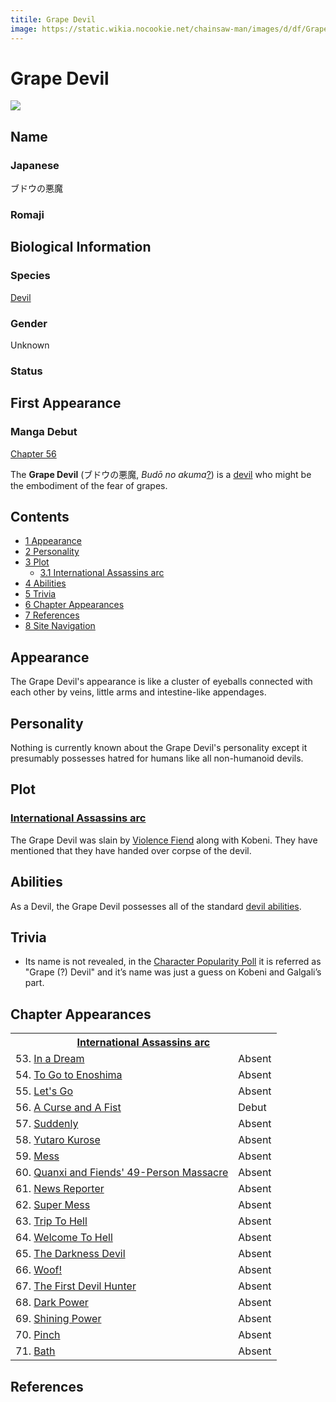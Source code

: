 ```yaml
---
titile: Grape Devil
image: https://static.wikia.nocookie.net/chainsaw-man/images/d/df/Grape_Devil.png
---
```


# Grape Devil

[![](https://static.wikia.nocookie.net/chainsaw-man/images/d/df/Grape_Devil.png/revision/latest/scale-to-width-down/230?cb=20220814142818)](https://static.wikia.nocookie.net/chainsaw-man/images/d/df/Grape_Devil.png/revision/latest?cb=20220814142818)

## Name

### Japanese

ブドウの悪魔

### Romaji

## Biological Information

### Species

[Devil](/wiki/Devil "Devil")

### Gender

Unknown

### Status

## First Appearance

### Manga Debut

[Chapter 56](/wiki/Chapter_56 "Chapter 56")

  
The **Grape Devil** (ブドウの悪魔, _Budō no akuma_[?](http://en.wikipedia.org/wiki/Help:Installing_Japanese_character_sets "wikipedia:Help:Installing Japanese character sets")) is a [devil](/wiki/Devil "Devil") who might be the embodiment of the fear of grapes.

## Contents

-   [1 Appearance](#Appearance)
-   [2 Personality](#Personality)
-   [3 Plot](#Plot)
    -   [3.1 International Assassins arc](#International_Assassins_arc)
-   [4 Abilities](#Abilities)
-   [5 Trivia](#Trivia)
-   [6 Chapter Appearances](#Chapter_Appearances)
-   [7 References](#References)
-   [8 Site Navigation](#Site_Navigation)

## Appearance

The Grape Devil's appearance is like a cluster of eyeballs connected with each other by veins, little arms and intestine-like appendages.

## Personality

Nothing is currently known about the Grape Devil's personality except it presumably possesses hatred for humans like all non-humanoid devils.

## Plot

### [International Assassins arc](/wiki/International_Assassins_arc "International Assassins arc")

The Grape Devil was slain by [Violence Fiend](/wiki/Violence_Fiend "Violence Fiend") along with Kobeni. They have mentioned that they have handed over corpse of the devil.

## Abilities

As a Devil, the Grape Devil possesses all of the standard [devil abilities](/wiki/Devil#General_Abilities "Devil").

## Trivia

-   Its name is not revealed, in the [Character Popularity Poll](/wiki/Popularity_Polls "Popularity Polls") it is referred as "Grape (?) Devil" and it’s name was just a guess on Kobeni and Galgali’s part.

## Chapter Appearances

<table><tbody><tr><th colspan="2"><center><a href="/wiki/International_Assassins_arc" title="International Assassins arc"><span>International Assassins arc</span></a></center></th></tr><tr><td>53. <a href="/wiki/Chapter_53" title="Chapter 53">In a Dream</a></td><td><span>Absent</span></td></tr><tr><td>54. <a href="/wiki/Chapter_54" title="Chapter 54">To Go to Enoshima</a></td><td><span>Absent</span></td></tr><tr><td>55. <a href="/wiki/Chapter_55" title="Chapter 55">Let's Go</a></td><td><span>Absent</span></td></tr><tr><td>56. <a href="/wiki/Chapter_56" title="Chapter 56">A Curse and A Fist</a></td><td><span>Debut</span></td></tr><tr><td>57. <a href="/wiki/Chapter_57" title="Chapter 57">Suddenly</a></td><td><span>Absent</span></td></tr><tr><td>58. <a href="/wiki/Chapter_58" title="Chapter 58">Yutaro Kurose</a></td><td><span>Absent</span></td></tr><tr><td>59. <a href="/wiki/Chapter_59" title="Chapter 59">Mess</a></td><td><span>Absent</span></td></tr><tr><td>60. <a href="/wiki/Chapter_60" title="Chapter 60">Quanxi and Fiends' 49-Person Massacre</a></td><td><span>Absent</span></td></tr><tr><td>61. <a href="/wiki/Chapter_61" title="Chapter 61">News Reporter</a></td><td><span>Absent</span></td></tr><tr><td>62. <a href="/wiki/Chapter_62" title="Chapter 62">Super Mess</a></td><td><span>Absent</span></td></tr><tr><td>63. <a href="/wiki/Chapter_63" title="Chapter 63">Trip To Hell</a></td><td><span>Absent</span></td></tr><tr><td>64. <a href="/wiki/Chapter_64" title="Chapter 64">Welcome To Hell</a></td><td><span>Absent</span></td></tr><tr><td>65. <a href="/wiki/Chapter_65" title="Chapter 65">The Darkness Devil</a></td><td><span>Absent</span></td></tr><tr><td>66. <a href="/wiki/Chapter_66" title="Chapter 66">Woof!</a></td><td><span>Absent</span></td></tr><tr><td>67. <a href="/wiki/Chapter_67" title="Chapter 67">The First Devil Hunter</a></td><td><span>Absent</span></td></tr><tr><td>68. <a href="/wiki/Chapter_68" title="Chapter 68">Dark Power</a></td><td><span>Absent</span></td></tr><tr><td>69. <a href="/wiki/Chapter_69" title="Chapter 69">Shining Power</a></td><td><span>Absent</span></td></tr><tr><td>70. <a href="/wiki/Chapter_70" title="Chapter 70">Pinch</a></td><td><span>Absent</span></td></tr><tr><td>71. <a href="/wiki/Chapter_71" title="Chapter 71">Bath</a></td><td><span>Absent</span></td></tr></tbody></table>

## References